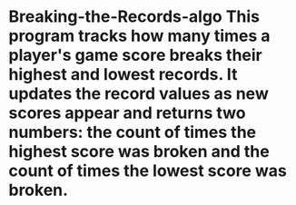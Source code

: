 # Breaking-the-Records-algo This program tracks how many times a player's game score breaks their highest and lowest records. It updates the record values as new scores appear and returns two numbers: the count of times the highest score was broken and the count of times the lowest score was broken.
